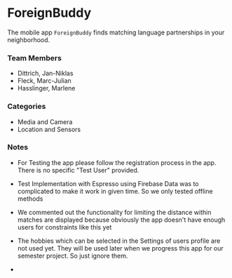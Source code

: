 ForeignBuddy
=============

The mobile app `ForeignBuddy` finds matching language partnerships in your neighborhood.

### Team Members

- Dittrich, Jan-Niklas
- Fleck, Marc-Julian
- Hasslinger, Marlene 


### Categories

- Media and Camera
- Location and Sensors

### Notes

- For Testing the app please follow the registration process in the app. There is no specific "Test User" provided.

- Test Implementation with Espresso using Firebase Data was to complicated to make it work in given time. So we only tested offline methods

- We commented out the functionality for limiting the distance within matches are displayed because obviously the app doesn't have enough users for constraints like this yet

- The hobbies which can be selected in the Settings of users profile are not used yet. They will be used later when we progress this app for our semester project. So just ignore them.

- 